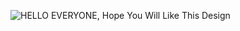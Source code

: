 ![HELLO EVERYONE, Hope You Will Like This Design](https://github.com/SaminKirigaya/UI-UX-Design-of-a-Ecommerce-Web-Application-Figma/assets/104618775/80097b33-d193-4d12-a23a-fd3c438b97f8)
